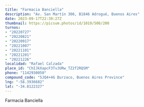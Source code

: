 ```yaml
---
title: "Farmacia Banciella"
description: "Av. San Martín 306, B1846 Adrogué, Buenos Aires"
date: 2023-09-17T22:39:27Z
thumbnail: https://picsum.photos/id/1019/500/200
turnos:
- "20220727"
- "20220821"
- "20220917"
- "20221007"
- "20221101"
- "20221201"
- "20221226"
localidad: "Rafael Calzada"
place_id: "ChIJkXapcF3TvJURw_TZ2f2RQSM"
phone: "1142930050"
compound_code: "5JQ4+4G Burzaco, Buenos Aires Province"
lng: "-58.3936682"
lat: "-34.8122327"
---
```


Farmacia Banciella